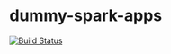 # dummy-spark-apps

[![Build Status](https://ci.shopback-data.com/job/dummy-spark-sbt-apps-deployment/2/badge/icon)](https://ci.shopback-data.com/job/dummy-spark-sbt-apps-deployment/2/)
